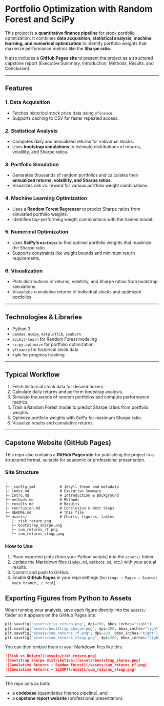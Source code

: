 # Portfolio Optimization with Random Forest and SciPy  

This project is a **quantitative finance pipeline** for stock portfolio optimization. It combines **data acquisition, statistical analysis, machine learning, and numerical optimization** to identify portfolio weights that maximize performance metrics like the **Sharpe ratio**.  

It also includes a **GitHub Pages site** to present the project as a structured capstone report (Executive Summary, Introduction, Methods, Results, and Conclusion).  

---

## Features  

### 1. Data Acquisition  
- Fetches historical stock price data using `yfinance`.  
- Supports caching to CSV for faster repeated access.  

### 2. Statistical Analysis  
- Computes daily and annualized returns for individual stocks.  
- Uses **bootstrap simulations** to estimate distributions of returns, volatility, and Sharpe ratios.  

### 3. Portfolio Simulation  
- Generates thousands of random portfolios and calculates their **annualized returns, volatility, and Sharpe ratios**.  
- Visualizes risk vs. reward for various portfolio weight combinations.  

### 4. Machine Learning Optimization  
- Uses a **Random Forest Regressor** to predict Sharpe ratios from simulated portfolio weights.  
- Identifies top-performing weight combinations with the trained model.  

### 5. Numerical Optimization  
- Uses **SciPy’s `minimize`** to find optimal portfolio weights that maximize the Sharpe ratio.  
- Supports constraints like weight bounds and minimum return requirements.  

### 6. Visualization  
- Plots distributions of returns, volatility, and Sharpe ratios from bootstrap simulations.  
- Visualizes cumulative returns of individual stocks and optimized portfolios.  

---

## Technologies & Libraries  

- Python 3  
- `pandas`, `numpy`, `matplotlib`, `seaborn`  
- `scikit-learn` for Random Forest modeling  
- `scipy.optimize` for portfolio optimization  
- `yfinance` for historical stock data  
- `tqdm` for progress tracking  

---

## Typical Workflow  

1. Fetch historical stock data for desired tickers.  
2. Calculate daily returns and perform bootstrap analysis.  
3. Simulate thousands of random portfolios and compute performance metrics.  
4. Train a Random Forest model to predict Sharpe ratios from portfolio weights.  
5. Optimize portfolio weights with SciPy for maximum Sharpe ratio.  
6. Visualize results and cumulative returns.  

---

## Capstone Website (GitHub Pages)  

This repo also contains a **GitHub Pages site** for publishing the project in a structured format, suitable for academic or professional presentation.  

### Site Structure  

```
.
├─ _config.yml           # Jekyll theme and metadata
├─ index.md              # Executive Summary
├─ intro.md              # Introduction & Background
├─ methods.md            # Methods
├─ results.md            # Results
├─ conclusion.md         # Conclusion & Next Steps
├─ README.md             # This file
└─ assets/               # Charts, figures, tables
   ├─ risk_return.png
   ├─ bootstrap_sharpe.png
   ├─ cum_returns_rf.png
   └─ cum_returns_slsqp.png
```

### How to Use  

1. Place exported plots (from your Python scripts) into the `assets/` folder.  
2. Update the Markdown files (`index.md`, `methods.md`, etc.) with your actual results.  
3. Commit and push to GitHub.  
4. Enable **GitHub Pages** in your repo settings (`Settings → Pages → Source: main branch, / root`).  

## Exporting Figures from Python to Assets  

When running your analysis, save each figure directly into the `assets/` folder so it appears on the GitHub Pages site:  

```python
plt.savefig("assets/risk_return.png", dpi=200, bbox_inches="tight")
plt.savefig("assets/bootstrap_sharpe.png", dpi=200, bbox_inches="tight")
plt.savefig("assets/cum_returns_rf.png", dpi=200, bbox_inches="tight")
plt.savefig("assets/cum_returns_slsqp.png", dpi=200, bbox_inches="tight")
```

You can then embed them in your Markdown files like this:  

```markdown
![Risk vs Return](/assets/risk_return.png)  
![Bootstrap Sharpe Distribution](/assets/bootstrap_sharpe.png)  
![Cumulative Returns – Random Forest](/assets/cum_returns_rf.png)  
![Cumulative Returns – SLSQP](/assets/cum_returns_slsqp.png)  
```

---

The repo acts as both:  
- a **codebase** (quantitative finance pipeline), and  
- a **capstone report website** (professional presentation).  
